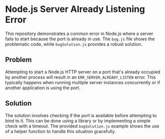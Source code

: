 # Node.js Server Already Listening Error
This repository demonstrates a common error in Node.js where a server fails to start because the port is already in use.  The `bug.js` file shows the problematic code, while `bugSolution.js` provides a robust solution.

## Problem
Attempting to start a Node.js HTTP server on a port that's already occupied by another process will result in an `ERR_SERVER_ALREADY_LISTEN` error. This typically happens when running multiple server instances concurrently or if another application is using the port. 

## Solution
The solution involves checking if the port is available before attempting to bind to it.  This can be done using a library or by implementing a simple check with a timeout. The provided `bugSolution.js` example shows the use of a helper function to handle this situation gracefully.